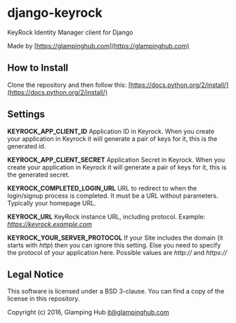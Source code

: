 # django-keyrock

KeyRock Identity Manager client for Django

Made by [https://glampinghub.com](https://glampinghub.com)

## How to Install

Clone the repository and then follow this:
[https://docs.python.org/2/install/](https://docs.python.org/2/install/)

## Settings

**KEYROCK_APP_CLIENT_ID** Application ID in Keyrock. When you create your
application in Keyrock it will generate a pair of keys for it, this is the
generated id.

**KEYROCK_APP_CLIENT_SECRET** Application Secret in Keyrock. When you create
your application in Keyrock it will generate a pair of keys for it, this is the
generated secret.

**KEYROCK_COMPLETED_LOGIN_URL** URL to redirect to when the login/signup
process is completed. It must be a URL without parameters. Typically your
homepage URL.

**KEYROCK_URL** KeyRock instance URL, including protocol. Example:
*https://keyrock.example.com*

**KEYROCK_YOUR_SERVER_PROTOCOL** If your Site includes the domain (it starts
with *http*) then you can ignore this setting. Else you need to specify the
protocol of your application here. Possible values are *http://* and *https://*

## Legal Notice

This software is licensed under a BSD 3-clause. You can find a copy of the
license in this repository.

Copyright (c) 2016, Glamping Hub <it@glampinghub.com>
